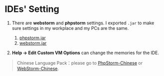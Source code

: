 # IDEs' Setting

1. There are **webstorm** and **phpstorm** settings. I exported `.jar` to make sure settings in my workplace and my PCs are the same.

    1. [phpstorm.jar](./phpstorm_04.16.jar)
    2. [webstorm.jar](./webstorm_08.22.jar)
2. **Help -> Edit Custom VM Options** can change the memories for the IDE.

>Chinese Language Pack：please go to [PhpStorm-Chinese](https://github.com/ewen0930/PhpStorm-Chinese) or [WebStorm-Chinese](https://github.com/ewen0930/WebStorm-Chinese).
